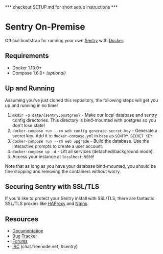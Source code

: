 *** checkout SETUP.md for short setup instructions ***

# Sentry On-Premise

Official bootstrap for running your own [Sentry](https://sentry.io/) with [Docker](https://www.docker.com/).

## Requirements

 * Docker 1.10.0+
 * Compose 1.6.0+ _(optional)_

## Up and Running

Assuming you've just cloned this repository, the following steps 
will get you up and running in no time!

1. `mkdir -p data/{sentry,postgres}` - Make our local database and sentry config directories.
    This directory is bind-mounted with postgres so you don't lose state!
2. `docker-compose run --rm web config generate-secret-key` - Generate a secret key.
    Add it to `docker-compose.yml` in `base` as `SENTRY_SECRET_KEY`.
3. `docker-compose run --rm web upgrade` - Build the database.
    Use the interactive prompts to create a user account.
4. `docker-compose up -d` - Lift all services (detached/background mode).
5. Access your instance at `localhost:9000`!

Note that as long as you have your database bind-mounted, you should
be fine stopping and removing the containers without worry.

## Securing Sentry with SSL/TLS

If you'd like to protect your Sentry install with SSL/TLS, there are
fantastic SSL/TLS proxies like [HAProxy](http://www.haproxy.org/) 
and [Nginx](http://nginx.org/).

## Resources

 * [Documentation](https://docs.sentry.io/server/installation/docker/)
 * [Bug Tracker](https://github.com/getsentry/onpremise)
 * [Forums](https://forum.sentry.io/c/on-premise)
 * [IRC](irc://chat.freenode.net/sentry) (chat.freenode.net, #sentry)
